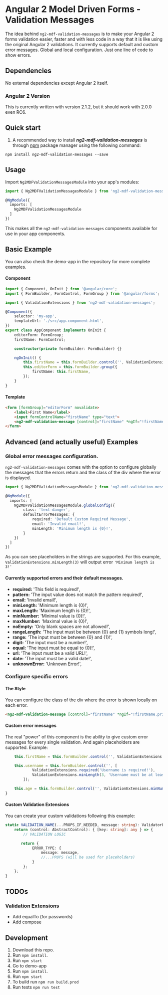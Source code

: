 # Angular 2 Model Driven Forms - Validation Messages
The idea behind `ng2-mdf-validation-messages` is to make your Angular 2 forms validation easier, faster and with less code in a way that it is like using the original Angular 2 validations. It currently supports default and custom error messages. Global and local configuration. Just one line of code to show errors.

## Dependencies
No external dependencies except Angular 2 itself.

### Angular 2 Version
This is currently written with version 2.1.2, but it should work with 2.0.0 even RC6.

## Quick start

1. A recommended way to install ***ng2-mdf-validation-messages*** is through [npm](https://www.npmjs.com/package/ng2-mdf-validation-messages) package manager using the following command:

  `npm install ng2-mdf-validation-messages --save`

Usage
-----

Import `Ng2MDFValidationMessagesModule` into your app's modules:

```TypeScript
import { Ng2MDFValidationMessagesModule } from 'ng2-mdf-validation-messages';

@NgModule({
  imports: [
    Ng2MDFValidationMessagesModule
  ]
})
```

This makes all the `ng2-mdf-validation-messages` components available for use in your app components.
## Basic Example

You can also check the demo-app in the repository for more complete examples.

#### Component
```TypeScript
import { Component, OnInit } from '@angular/core';
import { FormBuilder, FormControl, FormGroup } from '@angular/forms';

import { ValidationExtensions } from 'ng2-mdf-validation-messages';

@Component({
    selector: 'my-app',
    templateUrl: './src/app.component.html',
})
export class AppComponent implements OnInit {
    editorForm: FormGroup;
    firstName: FormControl;

    constructor(private formBuilder: FormBuilder) {}

    ngOnInit() {
        this.firstName = this.formBuilder.control('', ValidationExtensions.required());
        this.editorForm = this.formBuilder.group({
            firstName: this.firstName,
        });
    }
}
```

#### Template

```HTML
<form [formGroup]="editorForm" novalidate>
    <label>First Name</label>
    <input formControlName="firstName" type="text">
    <ng2-mdf-validation-message [control]="firstName" *ngIf="!firstName.pristine"></ng2-mdf-validation-message>
</form>
```


## Advanced (and actually useful) Examples

### Global error messages configuration.
`ng2-mdf-validation-messages` comes with the option to configure globally the messages that the errors return and the class of the div where the error is displayed.

```TypeScript
import { Ng2MDFValidationMessagesModule } from 'ng2-mdf-validation-messages';

@NgModule({
  imports: [
    Ng2MDFValidationMessagesModule.globalConfig({
        class: 'text-danger',
        defaultErrorMessages: {
            required: 'Default Custom Required Message',
            email: 'Invalid email!',
            minLength: 'Minimum length is {0}!',
        }
    })
  ]
})
```

As you can see placeholders in the strings are supported. For this example, `ValidationExtensions.minLength(3)` will output error `'Minimum length is 3!'`

#### Currently supported errors and their default messages.
* **required:** 'This field is required!',
* **pattern:** 'The input value does not match the pattern required!',
* **email:** 'Invalid email!',
* **minLength:** 'Minimum length is {0}!',
* **maxLength:** 'Maximum length is {0}!',
* **minNumber:** 'Minimal value is {0}!',
* **maxNumber:** 'Maximal value is {0}!',
* **noEmpty:** 'Only blank spaces are not allowed!',
* **rangeLength:** 'The input must be between {0} and {1} symbols long!',
* **range:** 'The input must be between {0} and {1}!',
* **digit:** 'The input must be a number!',
* **equal:** 'The input must be equal to {0}!',
* **url:** 'The input must be a valid URL!',
* **date:** 'The input must be a valid date!',
* **unknownError:** 'Unknown Error!',

### Configure specific errors

#### The Style
You can configure the class of the div where the error is shown locally on each error.

```HTML
<ng2-mdf-validation-message [control]="firstName" *ngIf="!firstName.pristine" [class]="'text-danger'"></ng2-mdf-validation-message>
```

#### Custom error messages

The real "power" of this component is the ability to give custom error messages for every single validation. And again placeholders are supported. Example:

```TypeScript
    this.firstName = this.formBuilder.control('', ValidationExtensions.required('First name is required!'));

    this.username = this.formBuilder.control('', [
            ValidationExtensions.required('Username is required!'),
            ValidationExtensions.minLength(3, 'Username must be at least {0} symbols long!')
        ]);

    this.age = this.formBuilder.control('', ValidationExtensions.minNumber(18, 'Minimum age to enter is {0}!'));
}
```

#### Custom Validation Extensions
You can create your custom validations following this example:

```TypeScript
static VALIDATION_NAME(...PROPS_IF_NEEDED, message: string): ValidatorFn {
    return (control: AbstractControl): { [key: string]: any } => {
        // VALIDATION LOGIC

       return {
            ERROR_TYPE: {
                message: message,
                //...PROPS (will be used for placeholders)
            }
        };
    };
}
```

## TODOs
### Validation Extensions
* Add equalTo (for passwords)
* Add compose

## Development

1. Download this repo.
2. Run `npm install`.
3. Run `npm start`
3. Go to demo-app
5. Run `npm install`.
4. Run `npm start`
7. To build run `npm run build.prod`
8. Run tests `npm run test`
